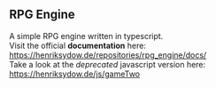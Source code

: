 ## RPG Engine

A simple RPG engine written in typescript.  
Visit the official **documentation** here: https://henriksydow.de/repositories/rpg_engine/docs/  
Take a look at the *deprecated* javascript version here: https://henriksydow.de/js/gameTwo